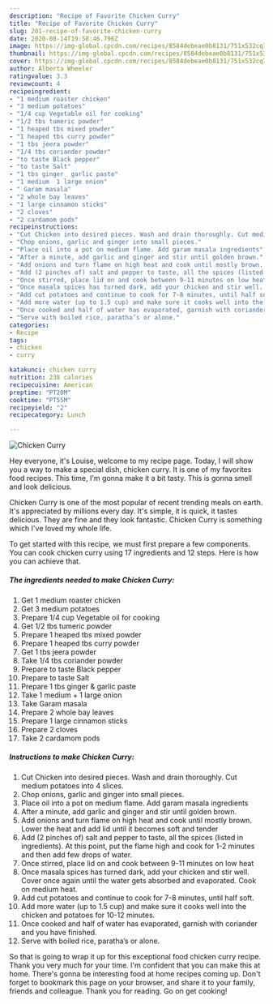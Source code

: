 ```yaml
---
description: "Recipe of Favorite Chicken Curry"
title: "Recipe of Favorite Chicken Curry"
slug: 201-recipe-of-favorite-chicken-curry
date: 2020-08-14T19:58:46.796Z
image: https://img-global.cpcdn.com/recipes/8584debeae0b8131/751x532cq70/chicken-curry-recipe-main-photo.jpg
thumbnail: https://img-global.cpcdn.com/recipes/8584debeae0b8131/751x532cq70/chicken-curry-recipe-main-photo.jpg
cover: https://img-global.cpcdn.com/recipes/8584debeae0b8131/751x532cq70/chicken-curry-recipe-main-photo.jpg
author: Alberta Wheeler
ratingvalue: 3.3
reviewcount: 4
recipeingredient:
- "1 medium roaster chicken"
- "3 medium potatoes"
- "1/4 cup Vegetable oil for cooking"
- "1/2 tbs tumeric powder"
- "1 heaped tbs mixed powder"
- "1 heaped tbs curry powder"
- "1 tbs jeera powder"
- "1/4 tbs coriander powder"
- "to taste Black pepper"
- "to taste Salt"
- "1 tbs ginger  garlic paste"
- "1 medium  1 large onion"
- " Garam masala"
- "2 whole bay leaves"
- "1 large cinnamon sticks"
- "2 cloves"
- "2 cardamom pods"
recipeinstructions:
- "Cut Chicken into desired pieces. Wash and drain thoroughly. Cut medium potatoes into 4 slices."
- "Chop onions, garlic and ginger into small pieces."
- "Place oil into a pot on medium flame. Add garam masala ingredients"
- "After a minute, add garlic and ginger and stir until golden brown."
- "Add onions and turn flame on high heat and cook until mostly brown. Lower the heat and add lid until it becomes soft and tender"
- "Add (2 pinches of) salt and pepper to taste, all the spices (listed in ingredients). At this point, put the flame high and cook for 1-2 minutes and then add few drops of water."
- "Once stirred, place lid on and cook between 9-11 minutes on low heat"
- "Once masala spices has turned dark, add your chicken and stir well. Cover once again until the water gets absorbed and evaporated. Cook on medium heat."
- "Add cut potatoes and continue to cook for 7-8 minutes, until half soft."
- "Add more water (up to 1.5 cup) and make sure it cooks well into the chicken and potatoes for 10-12 minutes."
- "Once cooked and half of water has evaporated, garnish with coriander and you have finished."
- "Serve with boiled rice, paratha’s or alone."
categories:
- Recipe
tags:
- chicken
- curry

katakunci: chicken curry 
nutrition: 238 calories
recipecuisine: American
preptime: "PT20M"
cooktime: "PT55M"
recipeyield: "2"
recipecategory: Lunch

---
```



![Chicken Curry](https://img-global.cpcdn.com/recipes/8584debeae0b8131/751x532cq70/chicken-curry-recipe-main-photo.jpg)

Hey everyone, it's Louise, welcome to my recipe page. Today, I will show you a way to make a special dish, chicken curry. It is one of my favorites food recipes. This time, I'm gonna make it a bit tasty. This is gonna smell and look delicious.

Chicken Curry is one of the most popular of recent trending meals on earth. It's appreciated by millions every day. It's simple, it is quick, it tastes delicious. They are fine and they look fantastic. Chicken Curry is something which I've loved my whole life.




To get started with this recipe, we must first prepare a few components. You can cook chicken curry using 17 ingredients and 12 steps. Here is how you can achieve that.

<!--inarticleads1-->

##### The ingredients needed to make Chicken Curry:

1. Get 1 medium roaster chicken
1. Get 3 medium potatoes
1. Prepare 1/4 cup Vegetable oil for cooking
1. Get 1/2 tbs tumeric powder
1. Prepare 1 heaped tbs mixed powder
1. Prepare 1 heaped tbs curry powder
1. Get 1 tbs jeera powder
1. Take 1/4 tbs coriander powder
1. Prepare to taste Black pepper
1. Prepare to taste Salt
1. Prepare 1 tbs ginger &amp; garlic paste
1. Take 1 medium + 1 large onion
1. Take  Garam masala
1. Prepare 2 whole bay leaves
1. Prepare 1 large cinnamon sticks
1. Prepare 2 cloves
1. Take 2 cardamom pods




<!--inarticleads2-->

##### Instructions to make Chicken Curry:

1. Cut Chicken into desired pieces. Wash and drain thoroughly. Cut medium potatoes into 4 slices.
1. Chop onions, garlic and ginger into small pieces.
1. Place oil into a pot on medium flame. Add garam masala ingredients
1. After a minute, add garlic and ginger and stir until golden brown.
1. Add onions and turn flame on high heat and cook until mostly brown. Lower the heat and add lid until it becomes soft and tender
1. Add (2 pinches of) salt and pepper to taste, all the spices (listed in ingredients). At this point, put the flame high and cook for 1-2 minutes and then add few drops of water.
1. Once stirred, place lid on and cook between 9-11 minutes on low heat
1. Once masala spices has turned dark, add your chicken and stir well. Cover once again until the water gets absorbed and evaporated. Cook on medium heat.
1. Add cut potatoes and continue to cook for 7-8 minutes, until half soft.
1. Add more water (up to 1.5 cup) and make sure it cooks well into the chicken and potatoes for 10-12 minutes.
1. Once cooked and half of water has evaporated, garnish with coriander and you have finished.
1. Serve with boiled rice, paratha’s or alone.




So that is going to wrap it up for this exceptional food chicken curry recipe. Thank you very much for your time. I'm confident that you can make this at home. There's gonna be interesting food at home recipes coming up. Don't forget to bookmark this page on your browser, and share it to your family, friends and colleague. Thank you for reading. Go on get cooking!
